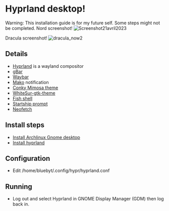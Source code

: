 # Hyprland desktop!
Warning: This installation guide is for my future self. Some steps might not be completed.
Nord screenshot!
![Screenshot21avril2023](https://user-images.githubusercontent.com/18442224/233592124-38f2bfa1-1e1e-4e5c-a2dc-2e0b5d822613.png)

Dracula screenshot!
![dracula_now2](https://github.com/bluebyt/hyprland-dots/assets/18442224/0534e575-d3fb-477a-8d28-d1654f26b3f7)


## Details
- [Hyprland](https://hyprland.org/) is a wayland compositor
- [gBar](https://github.com/scorpion-26/gBar)
- [Waybar](https://github.com/Alexays/Waybar)
- [Mako](https://github.com/emersion/mako) notification
- [Conky Mimosa theme](https://github.com/closebox73/Leonis)
- [WhiteSur-gtk-theme](https://github.com/vinceliuice/WhiteSur-gtk-theme)
- [Fish shell](https://github.com/fish-shell/fish-shell)
- [Startship prompt](https://starship.rs/)
- [Neofetch](https://github.com/dylanaraps/neofetch)

## Install steps

- [Install Archlinux Gnome desktop](https://www.youtube.com/watch?v=3ndsDxlkTrw)
- [Install hyprland](https://hyprland.org/)

## Configuration
- Edit /home/bluebyt/.config/hypr/hyprland.conf


## Running
- Log out and select Hyprland in GNOME Display Manager (GDM) then log back in.

